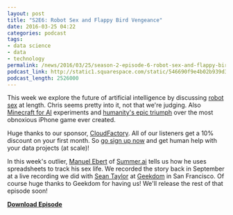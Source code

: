 ```yaml
---
layout: post
title: "S2E6: Robot Sex and Flappy Bird Vengeance"
date: 2016-03-25 04:22
categories: podcast
tags:
- data science
- data
- technology
permalink: /news/2016/03/25/season-2-episode-6-robot-sex-and-flappy-bird-vengeance
podcast_link: http://static1.squarespace.com/static/546690f9e4b02b939d34b2b1/546691b4e4b01fdff0c848ac/56f4bc979063408a8d0c9362/1458879711211/Partially_Derivative_S2E6.mp3
podcast_length: 2526000
---
```


This week we explore the future of artificial intelligence by discussing
[robot
sex](http://www.theguardian.com/commentisfree/2016/mar/18/artificial-intelligence-humans-computers)
at length. Chris seems pretty into it, not that we're judging. Also
[Minecraft for AI](http://www.bbc.com/news/technology-35778288)
experiments and [humanity's epic
triumph](https://github.com/yenchenlin1994/DeepLearningFlappyBird) over
the most obnoxious iPhone game ever created. 

Huge thanks to our sponsor,
[CloudFactory](http://cloudfactory.com/partially). All of our listeners
get a 10% discount on your first month. So [go sign up
now](http://cloudfactory.com/partially) and get human help with your
data projects (at scale)!

In this week's outlier, [Manuel Ebert](https://twitter.com/@maebert) of
[Summer.ai](http://summer.ai/) tells us how he uses spreadsheets to
track his sex life. We recorded the story back in September at a live
recording we did with [Sean Taylor](http://seanjtaylor.com/) at
[Geekdom](http://geekdomsf.com/) in San Francisco. Of course huge thanks
to Geekdom for having us! We'll release the rest of that episode soon!

[**Download Episode**](http://static1.squarespace.com/static/546690f9e4b02b939d34b2b1/546691b4e4b01fdff0c848ac/56f4bc979063408a8d0c9362/1458879711211/Partially_Derivative_S2E6.mp3)

